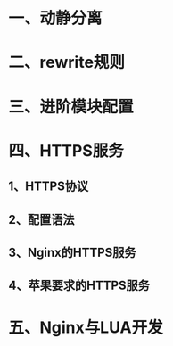 # 一、动静分离

# 二、rewrite规则

# 三、进阶模块配置

# 四、HTTPS服务

## 1、HTTPS协议

## 2、配置语法

## 3、Nginx的HTTPS服务

## 4、苹果要求的HTTPS服务

# 五、Nginx与LUA开发
